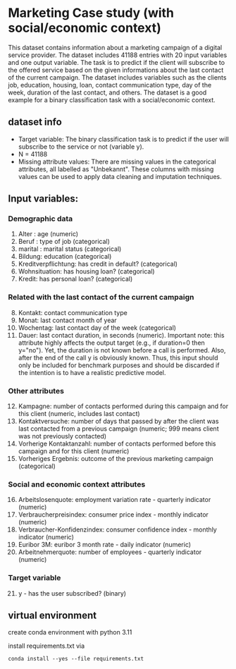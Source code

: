 # Marketing Case study (with social/economic context)

This dataset contains information about a marketing campaign of a digital service provider. The dataset includes 41188 entries with 20 input variables and one output variable. The task is to predict if the client will subscribe to the offered service based on the given informations about the last contact of the current campaign. The dataset includes variables such as the clients job, education, housing, loan, contact communication type, day of the week, duration of the last contact, and others. The dataset is a good example for a binary classification task with a social/economic context.

## dataset info

- Target variable: The binary classification task is to predict if the user will subscribe to the service or not (variable y).
- N = 41188 
- Missing attribute values:
There are missing values in the categorical attributes, all labelled as "Unbekannt".
These columns with missing values can be used to apply data cleaning and imputation techniques. 

## Input variables:
   ### Demographic data
   1.  Alter : age (numeric)
   2.  Beruf : type of job (categorical)
   3.  marital : marital status (categorical)
   4.  Bildung: education (categorical)
   5.  Kreditverpflichtung: has credit in default? (categorical)
   6.  Wohnsituation: has housing loan? (categorical)
   7.  Kredit: has personal loan? (categorical)
   ### Related with the last contact of the current campaign
   8.  Kontakt: contact communication type
   9.  Monat: last contact month of year
  10.  Wochentag: last contact day of the week (categorical)
  11.  Dauer: last contact duration, in seconds (numeric). Important note: this attribute highly affects the output target (e.g., if duration=0 then y="no"). Yet, the duration is not known before a call is performed. Also, after the end of the call y is obviously known. Thus, this input should only be included for benchmark purposes and should be discarded if the intention is to have a realistic predictive model.
  ### Other attributes
  12.  Kampagne: number of contacts performed during this campaign and for this client (numeric, includes last contact)
  13.  Kontaktversuche: number of days that passed by after the client was last contacted from a previous campaign (numeric; 999 means client was not previously contacted)
  14.  Vorherige Kontaktanzahl: number of contacts performed before this campaign and for this client (numeric)
  15.  Vorheriges Ergebnis: outcome of the previous marketing campaign (categorical)
  ### Social and economic context attributes
  16.  Arbeitslosenquote: employment variation rate - quarterly indicator (numeric)
  17.  Verbraucherpreisindex: consumer price index - monthly indicator (numeric)     
  18.  Verbraucher-Konfidenzindex: consumer confidence index - monthly indicator (numeric)     
  19.  Euribor 3M: euribor 3 month rate - daily indicator (numeric)
  20.  Arbeitnehmerquote: number of employees - quarterly indicator (numeric)
  ### Target variable
  21.  y - has the user subscribed?  (binary)

## virtual environment
create conda environment with python 3.11

install requirements.txt via
```
conda install --yes --file requirements.txt
```